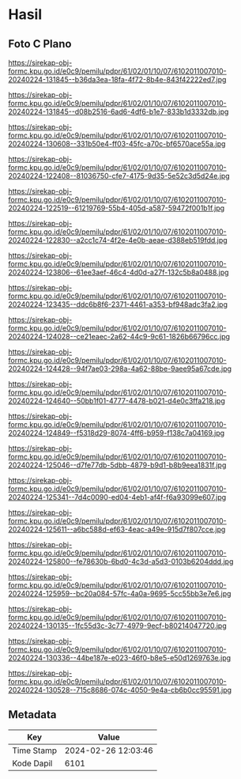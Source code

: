 # Hasil

## Foto C Plano

https://sirekap-obj-formc.kpu.go.id/e0c9/pemilu/pdpr/61/02/01/10/07/6102011007010-20240224-131845--b36da3ea-18fa-4f72-8b4e-843f42222ed7.jpg

https://sirekap-obj-formc.kpu.go.id/e0c9/pemilu/pdpr/61/02/01/10/07/6102011007010-20240224-131845--d08b2516-6ad6-4df6-b1e7-833b1d3332db.jpg

https://sirekap-obj-formc.kpu.go.id/e0c9/pemilu/pdpr/61/02/01/10/07/6102011007010-20240224-130608--331b50e4-ff03-45fc-a70c-bf6570ace55a.jpg

https://sirekap-obj-formc.kpu.go.id/e0c9/pemilu/pdpr/61/02/01/10/07/6102011007010-20240224-122408--81036750-cfe7-4175-9d35-5e52c3d5d24e.jpg

https://sirekap-obj-formc.kpu.go.id/e0c9/pemilu/pdpr/61/02/01/10/07/6102011007010-20240224-122519--61219769-55b4-405d-a587-59472f001b1f.jpg

https://sirekap-obj-formc.kpu.go.id/e0c9/pemilu/pdpr/61/02/01/10/07/6102011007010-20240224-122830--a2cc1c74-4f2e-4e0b-aeae-d388eb519fdd.jpg

https://sirekap-obj-formc.kpu.go.id/e0c9/pemilu/pdpr/61/02/01/10/07/6102011007010-20240224-123806--61ee3aef-46c4-4d0d-a27f-132c5b8a0488.jpg

https://sirekap-obj-formc.kpu.go.id/e0c9/pemilu/pdpr/61/02/01/10/07/6102011007010-20240224-123435--ddc6b8f6-2371-4461-a353-bf948adc3fa2.jpg

https://sirekap-obj-formc.kpu.go.id/e0c9/pemilu/pdpr/61/02/01/10/07/6102011007010-20240224-124028--ce21eaec-2a62-44c9-9c61-1826b66796cc.jpg

https://sirekap-obj-formc.kpu.go.id/e0c9/pemilu/pdpr/61/02/01/10/07/6102011007010-20240224-124428--94f7ae03-298a-4a62-88be-9aee95a67cde.jpg

https://sirekap-obj-formc.kpu.go.id/e0c9/pemilu/pdpr/61/02/01/10/07/6102011007010-20240224-124640--50bb1f01-4777-4478-b021-d4e0c3ffa218.jpg

https://sirekap-obj-formc.kpu.go.id/e0c9/pemilu/pdpr/61/02/01/10/07/6102011007010-20240224-124849--f5318d29-8074-4ff6-b959-f138c7a04169.jpg

https://sirekap-obj-formc.kpu.go.id/e0c9/pemilu/pdpr/61/02/01/10/07/6102011007010-20240224-125046--d7fe77db-5dbb-4879-b9d1-b8b9eea1831f.jpg

https://sirekap-obj-formc.kpu.go.id/e0c9/pemilu/pdpr/61/02/01/10/07/6102011007010-20240224-125341--7d4c0090-ed04-4eb1-af4f-f6a93099e607.jpg

https://sirekap-obj-formc.kpu.go.id/e0c9/pemilu/pdpr/61/02/01/10/07/6102011007010-20240224-125611--a6bc588d-ef63-4eac-a49e-915d7f807cce.jpg

https://sirekap-obj-formc.kpu.go.id/e0c9/pemilu/pdpr/61/02/01/10/07/6102011007010-20240224-125800--fe78630b-6bd0-4c3d-a5d3-0103b6204ddd.jpg

https://sirekap-obj-formc.kpu.go.id/e0c9/pemilu/pdpr/61/02/01/10/07/6102011007010-20240224-125959--bc20a084-57fc-4a0a-9695-5cc55bb3e7e6.jpg

https://sirekap-obj-formc.kpu.go.id/e0c9/pemilu/pdpr/61/02/01/10/07/6102011007010-20240224-130135--1fc55d3c-3c77-4979-9ecf-b80214047720.jpg

https://sirekap-obj-formc.kpu.go.id/e0c9/pemilu/pdpr/61/02/01/10/07/6102011007010-20240224-130336--44be187e-e023-46f0-b8e5-e50d1269763e.jpg

https://sirekap-obj-formc.kpu.go.id/e0c9/pemilu/pdpr/61/02/01/10/07/6102011007010-20240224-130528--715c8686-074c-4050-9e4a-cb6b0cc95591.jpg


## Metadata

| Key        | Value               |
| ---------- | ------------------- |
| Time Stamp | 2024-02-26 12:03:46 |
| Kode Dapil | 6101                |



